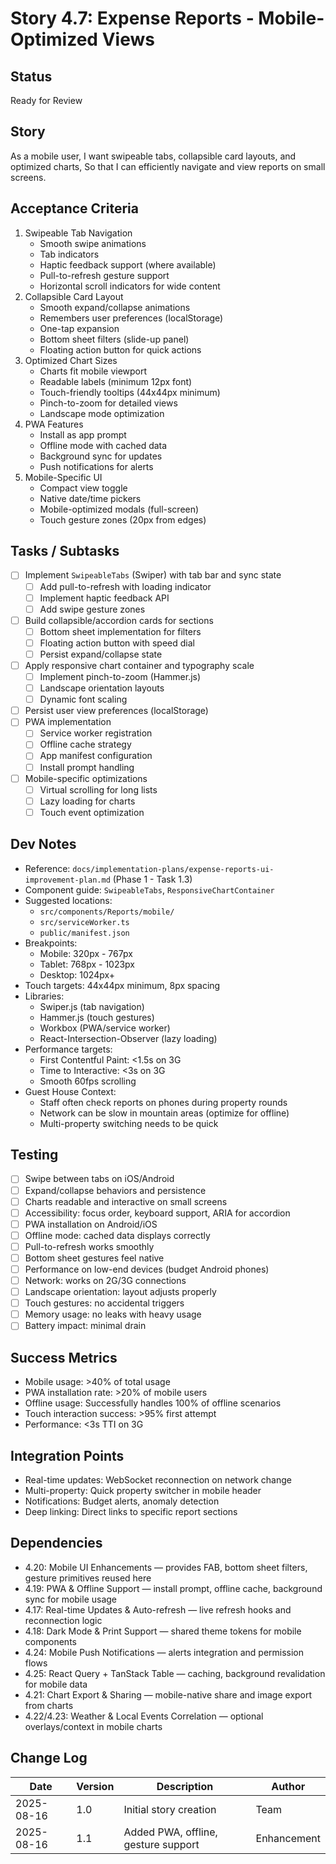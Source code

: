 # Story 4.7: Expense Reports - Mobile-Optimized Views

## Status
Ready for Review

## Story
As a mobile user,
I want swipeable tabs, collapsible card layouts, and optimized charts,
So that I can efficiently navigate and view reports on small screens.

## Acceptance Criteria
1. Swipeable Tab Navigation
   - Smooth swipe animations
   - Tab indicators
   - Haptic feedback support (where available)
   - Pull-to-refresh gesture support
   - Horizontal scroll indicators for wide content
2. Collapsible Card Layout
   - Smooth expand/collapse animations
   - Remembers user preferences (localStorage)
   - One-tap expansion
   - Bottom sheet filters (slide-up panel)
   - Floating action button for quick actions
3. Optimized Chart Sizes
   - Charts fit mobile viewport
   - Readable labels (minimum 12px font)
   - Touch-friendly tooltips (44x44px minimum)
   - Pinch-to-zoom for detailed views
   - Landscape mode optimization
4. PWA Features
   - Install as app prompt
   - Offline mode with cached data
   - Background sync for updates
   - Push notifications for alerts
5. Mobile-Specific UI
   - Compact view toggle
   - Native date/time pickers
   - Mobile-optimized modals (full-screen)
   - Touch gesture zones (20px from edges)

## Tasks / Subtasks
- [ ] Implement `SwipeableTabs` (Swiper) with tab bar and sync state
  - [ ] Add pull-to-refresh with loading indicator
  - [ ] Implement haptic feedback API
  - [ ] Add swipe gesture zones
- [ ] Build collapsible/accordion cards for sections
  - [ ] Bottom sheet implementation for filters
  - [ ] Floating action button with speed dial
  - [ ] Persist expand/collapse state
- [ ] Apply responsive chart container and typography scale
  - [ ] Implement pinch-to-zoom (Hammer.js)
  - [ ] Landscape orientation layouts
  - [ ] Dynamic font scaling
- [ ] Persist user view preferences (localStorage)
- [ ] PWA implementation
  - [ ] Service worker registration
  - [ ] Offline cache strategy
  - [ ] App manifest configuration
  - [ ] Install prompt handling
- [ ] Mobile-specific optimizations
  - [ ] Virtual scrolling for long lists
  - [ ] Lazy loading for charts
  - [ ] Touch event optimization

## Dev Notes
- Reference: `docs/implementation-plans/expense-reports-ui-improvement-plan.md` (Phase 1 - Task 1.3)
- Component guide: `SwipeableTabs`, `ResponsiveChartContainer`
- Suggested locations: 
  - `src/components/Reports/mobile/`
  - `src/serviceWorker.ts`
  - `public/manifest.json`
- Breakpoints:
  - Mobile: 320px - 767px
  - Tablet: 768px - 1023px
  - Desktop: 1024px+
- Touch targets: 44x44px minimum, 8px spacing
- Libraries:
  - Swiper.js (tab navigation)
  - Hammer.js (touch gestures)
  - Workbox (PWA/service worker)
  - React-Intersection-Observer (lazy loading)
- Performance targets:
  - First Contentful Paint: <1.5s on 3G
  - Time to Interactive: <3s on 3G
  - Smooth 60fps scrolling
- Guest House Context:
  - Staff often check reports on phones during property rounds
  - Network can be slow in mountain areas (optimize for offline)
  - Multi-property switching needs to be quick

## Testing
- [ ] Swipe between tabs on iOS/Android
- [ ] Expand/collapse behaviors and persistence
- [ ] Charts readable and interactive on small screens
- [ ] Accessibility: focus order, keyboard support, ARIA for accordion
- [ ] PWA installation on Android/iOS
- [ ] Offline mode: cached data displays correctly
- [ ] Pull-to-refresh works smoothly
- [ ] Bottom sheet gestures feel native
- [ ] Performance on low-end devices (budget Android phones)
- [ ] Network: works on 2G/3G connections
- [ ] Landscape orientation: layout adjusts properly
- [ ] Touch gestures: no accidental triggers
- [ ] Memory usage: no leaks with heavy usage
- [ ] Battery impact: minimal drain

## Success Metrics
- Mobile usage: >40% of total usage
- PWA installation rate: >20% of mobile users
- Offline usage: Successfully handles 100% of offline scenarios
- Touch interaction success: >95% first attempt
- Performance: <3s TTI on 3G

## Integration Points
- Real-time updates: WebSocket reconnection on network change
- Multi-property: Quick property switcher in mobile header
- Notifications: Budget alerts, anomaly detection
- Deep linking: Direct links to specific report sections

## Dependencies
- 4.20: Mobile UI Enhancements — provides FAB, bottom sheet filters, gesture primitives reused here
- 4.19: PWA & Offline Support — install prompt, offline cache, background sync for mobile usage
- 4.17: Real-time Updates & Auto-refresh — live refresh hooks and reconnection logic
- 4.18: Dark Mode & Print Support — shared theme tokens for mobile components
- 4.24: Mobile Push Notifications — alerts integration and permission flows
- 4.25: React Query + TanStack Table — caching, background revalidation for mobile data
- 4.21: Chart Export & Sharing — mobile-native share and image export from charts
- 4.22/4.23: Weather & Local Events Correlation — optional overlays/context in mobile charts

## Change Log
| Date | Version | Description | Author |
|------|---------|-------------|--------|
| 2025-08-16 | 1.0 | Initial story creation | Team |
| 2025-08-16 | 1.1 | Added PWA, offline, gesture support | Enhancement |
